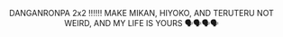<p align=center> 
  DANGANRONPA 2x2 ‼️‼️‼️ MAKE MIKAN, HIYOKO, AND TERUTERU NOT WEIRD, AND MY LIFE IS YOURS 🗣️🗣️🗣️🗣️
</p>
